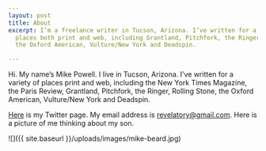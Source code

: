 ```yaml
---
layout: post
title: About
excerpt: I’m a freelance writer in Tucson, Arizona. I’ve written for a variety of
  places both print and web, including Grantland, Pitchfork, the Ringer, Rolling Stone,
  the Oxford American, Vulture/New York and Deadspin.

---
```

Hi. My name’s Mike Powell. I live in Tucson, Arizona. I’ve written for a variety of places print and web, including the New York Times Magazine, the Paris Review, Grantland, Pitchfork, the Ringer, Rolling Stone, the Oxford American, Vulture/New York and Deadspin.

[Here](https://twitter.com/sternlunch) is my Twitter page. My email address is [revelatory@gmail.com](mailto:revelatory@gmail.com). Here is a picture of me thinking about my son.

![]({{ site.baseurl }}/uploads/images/mike-beard.jpg)